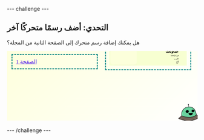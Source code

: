 \--- challenge \---

## التحدي: أضف رسمًا متحركًا آخر

هل يمكنك إضافة رسم متحرك إلى الصفحة الثانية من المجلة؟

![لقطة شاشة](images/magazine-animation-challenge.png)

\--- /challenge \---